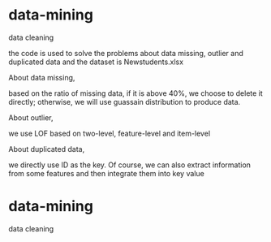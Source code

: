 # data-mining
data cleaning

the code is used to solve the problems about data missing, outlier and duplicated data and the dataset is Newstudents.xlsx

About data missing,

based on the ratio of missing data, if it is above 40%, we choose to delete it directly; otherwise, we will use guassain distribution to produce data.

About outlier,

we use LOF based on two-level, feature-level and item-level

About duplicated data,

we directly use ID as the key. Of course, we can also extract information from some features and then integrate them into key value
# data-mining
data cleaning
